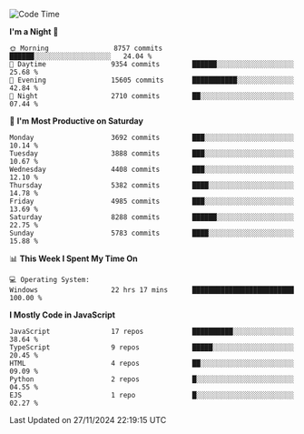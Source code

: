 <!--START_SECTION:waka-->
![Code Time](http://img.shields.io/badge/Code%20Time-3%2C394%20hrs%2027%20mins-blue)

**I'm a Night 🦉** 

```text
🌞 Morning                8757 commits        ██████░░░░░░░░░░░░░░░░░░░   24.04 % 
🌆 Daytime                9354 commits        ██████░░░░░░░░░░░░░░░░░░░   25.68 % 
🌃 Evening                15605 commits       ███████████░░░░░░░░░░░░░░   42.84 % 
🌙 Night                  2710 commits        ██░░░░░░░░░░░░░░░░░░░░░░░   07.44 % 
```
📅 **I'm Most Productive on Saturday** 

```text
Monday                   3692 commits        ███░░░░░░░░░░░░░░░░░░░░░░   10.14 % 
Tuesday                  3888 commits        ███░░░░░░░░░░░░░░░░░░░░░░   10.67 % 
Wednesday                4408 commits        ███░░░░░░░░░░░░░░░░░░░░░░   12.10 % 
Thursday                 5382 commits        ████░░░░░░░░░░░░░░░░░░░░░   14.78 % 
Friday                   4985 commits        ███░░░░░░░░░░░░░░░░░░░░░░   13.69 % 
Saturday                 8288 commits        ██████░░░░░░░░░░░░░░░░░░░   22.75 % 
Sunday                   5783 commits        ████░░░░░░░░░░░░░░░░░░░░░   15.88 % 
```


📊 **This Week I Spent My Time On** 

```text
💻 Operating System: 
Windows                  22 hrs 17 mins      █████████████████████████   100.00 % 
```

**I Mostly Code in JavaScript** 

```text
JavaScript               17 repos            ██████████░░░░░░░░░░░░░░░   38.64 % 
TypeScript               9 repos             █████░░░░░░░░░░░░░░░░░░░░   20.45 % 
HTML                     4 repos             ██░░░░░░░░░░░░░░░░░░░░░░░   09.09 % 
Python                   2 repos             █░░░░░░░░░░░░░░░░░░░░░░░░   04.55 % 
EJS                      1 repo              █░░░░░░░░░░░░░░░░░░░░░░░░   02.27 % 
```




 Last Updated on 27/11/2024 22:19:15 UTC
<!--END_SECTION:waka-->

<!--
**likaiqiang/likaiqiang** is a ✨ _special_ ✨ repository because its `README.md` (this file) appears on your GitHub profile.

Here are some ideas to get you started:

- 🔭 I’m currently working on ...
- 🌱 I’m currently learning ...
- 👯 I’m looking to collaborate on ...
- 🤔 I’m looking for help with ...
- 💬 Ask me about ...
- 📫 How to reach me: ...
- 😄 Pronouns: ...
- ⚡ Fun fact: ...
-->
